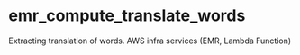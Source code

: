 # emr_compute_translate_words
Extracting translation of words. AWS infra services (EMR, Lambda Function)
